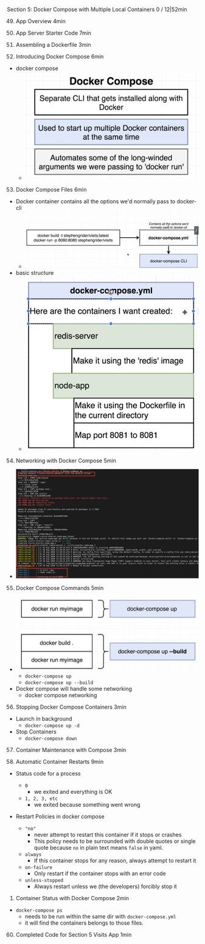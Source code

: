 Section 5: Docker Compose with Multiple Local Containers
0 / 12|52min

49. App Overview
4min

50. App Server Starter Code
7min

51. Assembling a Dockerfile
3min

52. Introducing Docker Compose
6min

- docker compose
  - ![](docker%20compose.png)

53. Docker Compose Files
6min
- Docker container contains all the options we'd normally pass to docker-cli
  - ![](Docker%20compose%20file%20.png)
- basic structure
  - ![](basic%20structure%20of%20docker%20compose.png)

54. Networking with Docker Compose
5min
- ![](docker%20compose%20networking.png)

55. Docker Compose Commands
5min

- ![](Docker%20compose%20commands.png)
  - `docker-compose up`
  - `docker-compose up --build`
-  Docker compose will handle some networking
   -  docker compose networking

56. Stopping Docker Compose Containers
3min

- Launch in background
  - `docker-compose up -d`
- Stop Containers
  - `docker-compose down`

57. Container Maintenance with Compose
3min

58. Automatic Container Restarts
9min

- Status code for a process
  - `0`
    - we exited and everything is OK
  - `1, 2, 3, etc`
    - we exited because something went wrong

- Restart Policies in docker compose
  - `"no"`
    - never attempt to restart this container if it stops or crashes
    - This policy needs to be surrounded with double quotes or single quote because `no` in plain text means `false` in yaml. 
  - `always` 
    - If this container stops for any reason, always attempt to restart it
  - `on-failure`
    - Only restart if the container stops with an error code
  - `unless-stopped`
    - Always restart unless we (the developers) forcibly stop it

1.  Container Status with Docker Compose
2min

- `docker-compose ps`
  - needs to be run within the same dir with `docker-compose.yml`
  - it will find the containers belongs to those files.

60. Completed Code for Section 5 Visits App
1min
